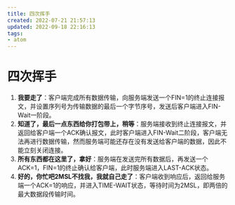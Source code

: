 ```yaml
---
title: 四次挥手
created: 2022-07-21 21:57:13
updated: 2022-09-18 22:16:13
tags: 
- atom
---
```


# 四次挥手

1. **我要走了**：客户端完成所有数据传输，向服务端发送一个FIN=1的终止连接报文，并设置序列号为传输数据的最后一个字节序号，发送后客户端进入FIN-Wait一阶段。
2. **知道了，最后一点东西给你打包带上，稍等**：服务端接收到终止连接报文，并返回给客户端一个ACK确认报文，此时客户端进入FIN-Wait二阶段，客户端无法再进行数据传输，然而服务端可能还存在没有发送给客户端的数据，因此不能立刻关闭连接。
3. **所有东西都在这里了，拿好**：服务端在发送完所有数据后，再发送一个ACK=1，FIN=1的终止确认给客户端，此时服务端进入LAST-ACK状态。
4. **好的，你忙吧2MSL不找我，我就自己走了**：客户端收到响应后，返回给服务端一个ACK=1的响应，并进入TIME-WAIT状态，等待时间为2MSL，即两倍的最大数据段传输时间。
